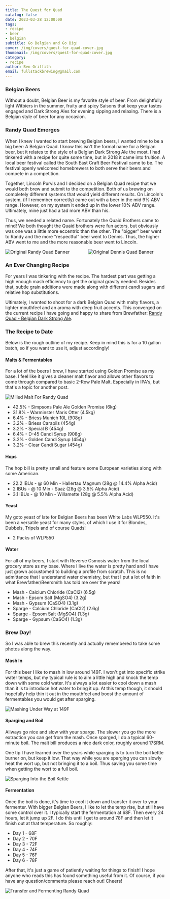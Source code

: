 ```yaml
---
title: The Quest for Quad
catalog: false
date: 2023-03-28 12:00:00
tags:
- recipe
- beer
- belgian
subtitle: Go Belgian and Go Big!
cover: /img/covers/quest-for-quad-cover.jpg
thumbnail: /img/covers/quest-for-quad-cover.jpg
category:
- recipe
author: Ben Griffith
email: fullstackbrewing@gmail.com
---
```


### Belgian Beers

Without a doubt, Belgian Beer is my favorite style of beer. From delightfully light Witbiers in the summer, fruity and spicy Saisons that keep your tastes engaged and Dark Strong Ales for evening sipping and relaxing. There is a Belgian style of beer for any occasion.  

<!-- more -->

### Randy Quad Emerges

When I knew I wanted to start brewing Belgian beers, I wanted mine to be a big beer: A Belgian Quad.  I know this isn't the formal name for a Belgian beer, but it relates to the style of a Belgian Dark Strong Ale the most.  I had tinkered with a recipe for quite some time, but in 2018 it came into fruition.  A local beer festival called the South East Craft Beer Festival came to be.  The festival openly welcomed homebrewers to both serve their beers and compete in a competition.

Together, Lincoln Purvis and I decided on a Belgian Quad recipe that we would both brew and submit to the competition.  Both of us brewing on completely different systems that would yield different results.  On Lincoln's system, (if I remember correctly) came out with a beer in the mid 9% ABV range.  However, on my system it ended up in the lower 10% ABV range.  Ultimately, mine just had a tad more ABV than his.

Thus, we needed a related name.  Fortunately the Quaid Brothers came to mind!  We both thought the Quaid brothers were fun actors, but obviously was one was a little more eccentric than the other. The "bigger" beer went to Randy and the more "respectful" beer went to Dennis.  Thus, the higher ABV went to me and the more reasonable beer went to Lincoln.

<div class="columns is-multiline">
    <div class="column is-half">
        <img src="{% asset_path randy-quad-banner.jpg %}" alt="Original Randy Quad Banner" />
    </div>
    <div class="column is-half">
        <img src="{% asset_path dennis-quad-banner.jpg %}" alt="Original Dennis Quad Banner" />
    </div>
</div>

### An Ever Changing Recipe

For years I was tinkering with the recipe.  The hardest part was getting a high enough mash efficiency to get the original gravity needed.  Besides that, subtle grain additions were made along with different candi sugars and relative hop substitutions.

Ultimately, I wanted to shoot for a dark Belgian Quad with malty flavors, a lighter mouthfeel and an aroma with deep fruit accents.  This converged on the current recipe I have going and happy to share from Brewfather: [Randy Quad - Belgian Dark Strong Ale](https://share.brewfather.app/32vv9hjE01T6z9).

### The Recipe to Date

Below is the rough outline of my recipe.  Keep in mind this is for a 10 gallon batch, so if you want to use it, adjust accordingly!

#### Malts & Fermentables

For a lot of the beers I brew, I have started using Golden Promise as my base.  I feel like it gives a cleaner malt flavor and allows other flavors to come through compared to basic 2-Row Pale Malt.  Especially in IPA's, but that's a topic for another post.  

<div class="columns is-multiline">
    <div class="column is-10 is-offset-1">
        <img src="{% asset_path malt.jpg %}" alt="Milled Malt For Randy Quad"/>
    </div>
</div>

- 42.5% - Simpsons Pale Ale Golden Promise (6kg)
- 31.8% - Warminster Maris Otter (4.5kg)
- 6.4% - Briess Munich 10L (908g)
- 3.2% - Briess Carapils (454g)
- 3.2% - Special B (454g)
- 6.4% - D-45 Candi Syrup (908g)
- 3.2% - Golden Candi Syrup (454g)
- 3.2% - Clear Candi Sugar (454g)

#### Hops

The hop bill is pretty small and feature some European varieties along with some American.

- 22.2 IBUs - @ 60 Min - Hallertau Magnum (28g @ 14.4% Alpha Acid)
- 2 IBUs - @ 10 Min - Saaz (28g @ 3.5% Alpha Acid)
- 3.1 IBUs - @ 10 Min - Willamette (28g @ 5.5% Alpha Acid)

#### Yeast

My goto yeast of late for Belgian Beers has been White Labs WLP550.  It's been a versatile yeast for many styles, of which I use it for Blondes, Dubbels, Tripels and of course Quads!

- 2 Packs of WLP550

#### Water

For all of my beers, I start with Reverse Osmosis water from the local grocery store as my base.  Where I live the water is pretty hard and I have just grown accustomed to building a profile from scratch.  This is no admittance that I understand water chemistry, but that I put a lot of faith in what Brewfather/Beersmith has told me over the years!

- Mash - Calcium Chloride (CaCl2) (6.5g)
- Mash - Epsom Salt (MgSO4) (3.2g)
- Mash - Gypsum (CaSO4) (3.1g)
- Sparge - Calcium Chloride (CaCl2) (2.6g)
- Sparge - Epsom Salt (MgSO4) (1.3g)
- Sparge - Gypsum (CaSO4) (1.3g)

### Brew Day!

So I was able to brew this recently and actually remembered to take some photos along the way.

#### Mash In

For this beer I like to mash in low around 149F.  I won't get into specific strike water temps, but my typical rule is to aim a little high and knock the temp down with some cold water.  It's always a lot easier to cool down a mash than it is to introduce hot water to bring it up.  At this temp though, it should hopefully help thin it out in the mouthfeel and boost the amount of fermentables you would get after sparging.

<div class="columns is-multiline">
    <div class="column is-10 is-offset-1">
        <img src="{% asset_path mashing.jpg %}" alt="Mashing Under Way at 149F"/>
    </div>
</div>

#### Sparging and Boil

Allways go nice and slow with your sparge.  The slower you go the more extraction you can get from the mash.  Once sparged, I do a typical 60-minute boil.  The malt bill produces a nice dark color, roughly around 17SRM.

One tip I have learned over the years while sparging is to turn the boil kettle burner on, but keep it low.  That way while you are sparging you can slowly heat the wort up, but not bringing it to a boil.  Thus saving you some time when getting the wort to a full boil.

<div class="columns is-multiline">
    <div class="column is-10 is-offset-1">
        <img src="{% asset_path color.jpg %}" alt="Sparging Into the Boil Kettle"/>
    </div>
</div>

#### Fermentation

Once the boil is done, it's time to cool it down and transfer it over to your fermenter.  With bigger Belgian Beers, I like to let the temp rise, but still have some control over it.  I typically start the fermentation at 68F.  Then every 24 hours, let it jump up 2F.  I do this until I get to around 78F and then let it finish out at that temperature.  So roughly:

- Day 1 - 68F
- Day 2 - 70F
- Day 3 - 72F 
- Day 4 - 74F
- Day 5 - 76F
- Day 6 - 78F

After that, it's just a game of patiently waiting for things to finish!  I hope anyone who reads this has found something useful from it.  Of course, if you have any question/comments please reach out!  Cheers!

<div class="columns is-multiline">
    <div class="column is-10 is-offset-1">
        <img src="{% asset_path fermenting.jpg %}" alt="Transfer and Fermenting Randy Quad"/>
    </div>
</div>
